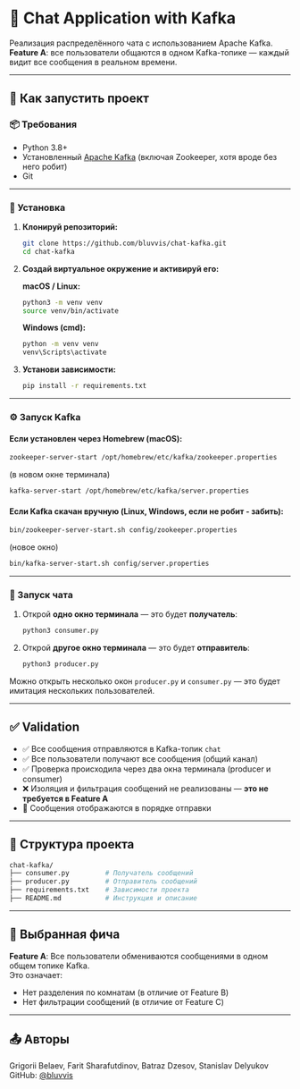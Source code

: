 
# 💬 Chat Application with Kafka

Реализация распределённого чата с использованием Apache Kafka.  
**Feature A**: все пользователи общаются в одном Kafka-топике — каждый видит все сообщения в реальном времени.

---

## 🚀 Как запустить проект

### 📦 Требования

- Python 3.8+
- Установленный [Apache Kafka](https://kafka.apache.org/quickstart) (включая Zookeeper, хотя вроде без него робит)
- Git

---

### 🔧 Установка

1. **Клонируй репозиторий:**

   ```bash
   git clone https://github.com/bluvvis/chat-kafka.git
   cd chat-kafka
   ```

2. **Создай виртуальное окружение и активируй его:**

   **macOS / Linux:**

   ```bash
   python3 -m venv venv
   source venv/bin/activate
   ```

   **Windows (cmd):**

   ```bash
   python -m venv venv
   venv\Scripts\activate
   ```

3. **Установи зависимости:**

   ```bash
   pip install -r requirements.txt
   ```

---

### ⚙️ Запуск Kafka

#### Если установлен через Homebrew (macOS):

```bash
zookeeper-server-start /opt/homebrew/etc/kafka/zookeeper.properties
```

(в новом окне терминала)

```bash
kafka-server-start /opt/homebrew/etc/kafka/server.properties
```

#### Если Kafka скачан вручную (Linux, Windows, если не робит - забить):

```bash
bin/zookeeper-server-start.sh config/zookeeper.properties
```

(новое окно)

```bash
bin/kafka-server-start.sh config/server.properties
```

---

### 💬 Запуск чата

1. Открой **одно окно терминала** — это будет **получатель**:

   ```bash
   python3 consumer.py
   ```

2. Открой **другое окно терминала** — это будет **отправитель**:

   ```bash
   python3 producer.py
   ```

Можно открыть несколько окон `producer.py` и `consumer.py` — это будет имитация нескольких пользователей.

---

## ✅ Validation

- ✅ Все сообщения отправляются в Kafka-топик `chat`
- ✅ Все пользователи получают все сообщения (общий канал)
- ✅ Проверка происходила через два окна терминала (producer и consumer)
- ❌ Изоляция и фильтрация сообщений не реализованы — **это не требуется в Feature A**
- 📄 Сообщения отображаются в порядке отправки

---

## 📁 Структура проекта

```bash
chat-kafka/
├── consumer.py         # Получатель сообщений
├── producer.py         # Отправитель сообщений
├── requirements.txt    # Зависимости проекта
├── README.md           # Инструкция и описание
```

---

## 📌 Выбранная фича

**Feature A**: Все пользователи обмениваются сообщениями в одном общем топике Kafka.  
Это означает:

- Нет разделения по комнатам (в отличие от Feature B)
- Нет фильтрации сообщений (в отличие от Feature C)

---

## 📤 Авторы

Grigorii Belaev, Farit Sharafutdinov, Batraz Dzesov, Stanislav Delyukov  
GitHub: [@bluvvis](https://github.com/bluvvis)
```

